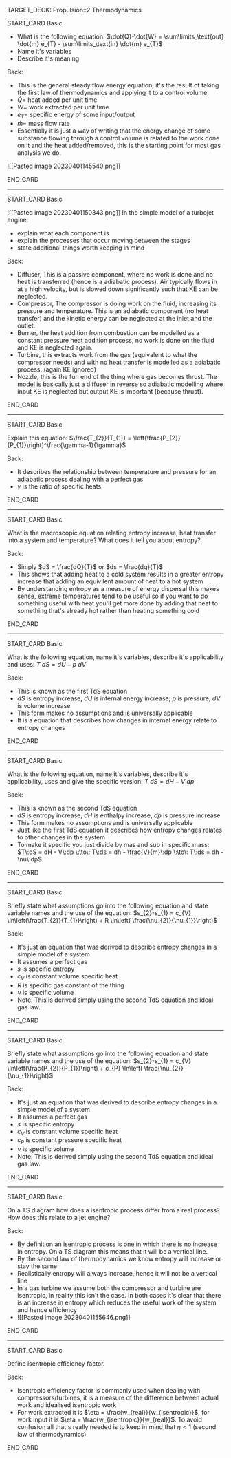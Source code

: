 TARGET_DECK: Propulsion::2 Thermodynamics
 
 

START_CARD
Basic


- What is the following equation: $\dot{Q}-\dot{W} = \sum\limits_\text{out} \dot{m} e_{T} -  \sum\limits_\text{in} \dot{m} e_{T}$
- Name it's variables
- Describe it's meaning

Back: 
- This is the general steady flow energy equation, it's the result of taking the first law of thermodynamics and applying it to a control volume
- $\dot{Q}=$ heat added per unit time
- $\dot{W}=$ work extracted per unit time
- $e_{T}=$ specific energy of some input/output
- $\dot{m}=$ mass flow rate
- Essentially it is just a way of writing that the energy change of some substance flowing through a control volume is related to the work done on it and the heat added/removed, this is the starting point for most gas analysis we do.

![[Pasted image 20230401145540.png]]

END_CARD



--------

START_CARD
Basic


![[Pasted image 20230401150343.png]]
In the simple model of a turbojet engine: 
- explain what each component is
- explain the processes that occur moving between the stages
- state additional things worth keeping in mind

Back: 
- Diffuser, This is a passive component, where no work is done and no heat is transferred (hence is a adiabatic process). Air typically flows in at a high velocity, but is slowed down significantly such that KE can be neglected.
- Compressor, The compressor is doing work on the fluid, increasing its pressure and temperature. This is an adiabatic component (no heat transfer) and the kinetic energy can be neglected at the inlet and the outlet.
- Burner, the heat addition from combustion can be modelled as a constant pressure heat addition process, no work is done on the fluid and KE is neglected again.
- Turbine, this extracts work from the gas (equivalent to what the compressor needs) and with no heat transfer is modelled as a adiabatic process. (again KE ignored)
- Nozzle, this is the fun end of the thing where gas becomes thrust. The model is basically just a diffuser in reverse so adiabatic modelling where input KE is neglected but output KE is important (because thrust).

END_CARD


 
--------

START_CARD
Basic

Explain this equation: $\frac{T_{2}}{T_{1}} = \left(\frac{P_{2}}{P_{1}}\right)^\frac{\gamma-1}{\gamma}$


Back: 
- It describes the relationship between temperature and pressure for an adiabatic process dealing with a perfect gas
- $\gamma$ is the ratio of specific heats

END_CARD

 
--------

START_CARD
Basic

What is the macroscopic equation relating entropy increase, heat transfer into a system and temperature? What does it tell you about entropy?


Back: 
- Simply $dS = \frac{dQ}{T}$ or $ds = \frac{dq}{T}$ 
- This shows that adding heat to a cold system results in a greater entropy increase that adding an equivilent amount of heat to a hot system
- By understanding entropy as a measure of energy dispersal this makes sense, extreme temperatures tend to be useful so if you want to do something useful with heat you'll get more done by adding that heat to something that's already hot rather than heating something cold

END_CARD


 
--------

START_CARD
Basic

What is the following equation, name it's variables, describe it's applicability and uses: $T\:dS = dU - p\:dV$


Back: 
- This is known as the first TdS equation
- $dS$ is entropy increase, $dU$ is internal energy increase, $p$ is pressure, $dV$ is volume increase
- This form makes no assumptions and is universally applicable
- It is a equation that describes how changes in internal energy relate to entropy changes

END_CARD


 
--------

START_CARD
Basic

What is the following equation, name it's variables, describe it's applicability, uses and give the specific version: $T\:dS = dH - V\:dp$


Back: 
- This is known as the second TdS equation
- $dS$ is entropy increase, $dH$ is enthalpy increase, $dp$ is pressure increase
- This form makes no assumptions and is universally applicable
- Just like the first TdS equation it describes how entropy changes relates to other changes in the system
- To make it specific you just divide by mas and sub in specific mass: $T\:dS = dH - V\:dp \:\to\: T\:ds = dh - \frac{V}{m}\:dp \:\to\: T\:ds = dh - \nu\:dp$

END_CARD


 
--------

START_CARD
Basic


Briefly state what assumptions go into the following equation and state variable names and the use of the equation: $s_{2}-s_{1} = c_{V} \ln\left(\frac{T_{2}}{T_{1}}\right) + R \ln\left( \frac{\nu_{2}}{\nu_{1}}\right)$

Back: 
- It's just an equation that was derived to describe entropy changes in a simple model of a system
- It assumes a perfect gas
- $s$ is specific entropy
- $c_{V}$ is constant volume specific heat
- $R$ is specific gas constant of the thing
- $\nu$ is specific volume
- Note: This is derived simply using the second TdS equation and ideal gas law. 

END_CARD


 
--------

START_CARD
Basic

Briefly state what assumptions go into the following equation and state variable names and the use of the equation: $s_{2}-s_{1} = c_{V} \ln\left(\frac{P_{2}}{P_{1}}\right) + c_{P} \ln\left( \frac{\nu_{2}}{\nu_{1}}\right)$


Back: 
- It's just an equation that was derived to describe entropy changes in a simple model of a system
- It assumes a perfect gas
- $s$ is specific entropy
- $c_{V}$ is constant volume specific heat
- $c_{P}$ is constant pressure specific heat 
- $\nu$ is specific volume
- Note: This is derived simply using the second TdS equation and ideal gas law. 

END_CARD

 
--------

START_CARD
Basic

On a TS diagram how does a isentropic process differ from a real process? How does this relate to a jet engine?


Back: 
- By definition an isentropic process is one in which there is no increase in entropy. On a TS diagram this means that it will be a vertical line.
- By the second law of thermodynamics we know entropy will increase or stay the same
- Realistically entropy will always increase, hence it will not be a vertical line
- In a gas turbine we assume both the compressor and turbine are isentropic, in reality this isn't the case. In both cases it's clear that there is an increase in entropy which reduces the useful work of the system and hence efficiency
- ![[Pasted image 20230401155646.png]]

END_CARD


 
--------

START_CARD
Basic

Define isentropic efficiency factor.


Back: 
- Isentropic efficiency factor is commonly used when dealing with compressors/turbines, it is a measure of the difference between actual work and idealised isentropic work
- For work extracted it is $\eta = \frac{w_{real}}{w_{isentropic}}$, for work input it is $\eta = \frac{w_{isentropic}}{w_{real}}$. To avoid confusion all that's really needed is to keep in mind that $\eta<1$ (second law of thermodynamics)

END_CARD


 
